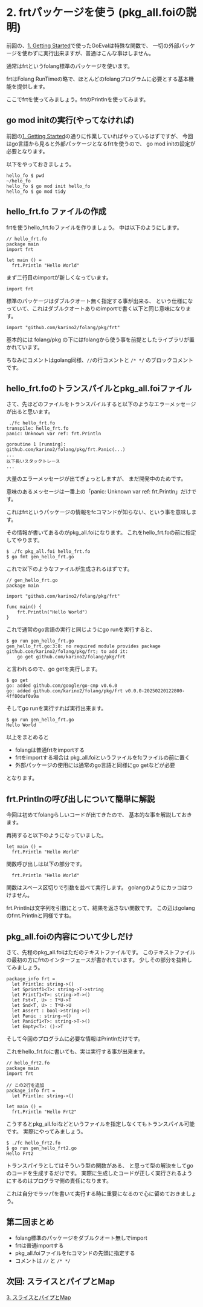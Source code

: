 # 2. frtパッケージを使う (pkg_all.foiの説明)

前回の、[1. Getting Started](1_GettingStarted_ja.md)で使ったGoEvalは特殊な関数で、
一切の外部パッケージを使わずに実行出来ますが、普通はこんな事はしません。

通常はfrtというfolang標準のパッケージを使います。

frtはFolang RunTimeの略で、ほとんどのfolangプログラムに必要とする基本機能を提供します。

ここでfrtを使ってみましょう。frtのPrintlnを使ってみます。

## go mod initの実行(やってなければ)

前回の[1. Getting Started](1_GettingStarted_ja.md)の通りに作業していればやっているはずですが、
今回はgo言語から見ると外部パッケージとなるfrtを使うので、
go mod initの設定が必要となります。

以下をやっておきましょう。

```
hello_fo $ pwd
~/helo_fo
hello_fo $ go mod init hello_fo
hello_fo $ go mod tidy
```

## hello_frt.fo ファイルの作成

frtを使うhello_frt.foファイルを作りましょう。
中は以下のようにします。

```
// hello_frt.fo
package main
import frt

let main () =
  frt.Println "Hello World"

```

まず二行目のimportが新しくなっています。

```
import frt
```

標準のパッケージはダブルクオート無く指定する事が出来る、
という仕様になっていて、これはダブルクオートありのimportで書く以下と同じ意味になります。

```
import "github.com/karino2/folang/pkg/frt"
```

基本的には folang/pkg の下にはfolangから使う事を前提としたライブラリが置かれています。

ちなみにコメントはgolang同様、`//`の行コメントと `/* */` のブロックコメントです。

## hello_frt.foのトランスパイルとpkg_all.foiファイル

さて、先ほどのファイルをトランスパイルすると以下のようなエラーメッセージが出ると思います。

```
 ./fc hello_frt.fo
transpile: hello_frt.fo
panic: Unknown var ref: frt.Println

goroutine 1 [running]:
github.com/karino2/folang/pkg/frt.Panic(...)
...
以下長いスタックトレース
...
```

大量のエラーメッセージが出てぎょっとしますが、
まだ開発中のためです。

意味のあるメッセージは一番上の「panic: Unknown var ref: frt.Println」だけです。

これはfrtというパッケージの情報をfcコマンドが知らない、という事を意味します。

その情報が書いてあるのがpkg_all.foiになります。
これをhello_frt.foの前に指定してやります。

```
$ ./fc pkg_all.foi hello_frt.fo
$ go fmt gen_hello_frt.go
```

これで以下のようなファイルが生成されるはずです。

```golang
// gen_hello_frt.go
package main

import "github.com/karino2/folang/pkg/frt"

func main() {
	frt.Println("Hello World")
}
```

これで通常のgo言語の実行と同じようにgo runを実行すると、

```
$ go run gen_hello_frt.go
gen_hello_frt.go:3:8: no required module provides package github.com/karino2/folang/pkg/frt; to add it:
	go get github.com/karino2/folang/pkg/frt
```

と言われるので、go getを実行します。

```
$ go get
go: added github.com/google/go-cmp v0.6.0
go: added github.com/karino2/folang/pkg/frt v0.0.0-20250220122800-4ff80daf0a9a
```

そしてgo runを実行すれば実行出来ます。

```
$ go run gen_hello_frt.go
Hello World
```

以上をまとめると

- folangは普通frtをimportする
- frtをimportする場合は pkg_all.foiというファイルをfcファイルの前に置く
- 外部パッケージの使用には通常のgo言語と同様にgo getなどが必要

となります。

## frt.Printlnの呼び出しについて簡単に解説

今回は初めてfolangらしいコードが出てきたので、
基本的な事を解説しておきます。

再掲すると以下のようになっていました。

```
let main () =
  frt.Println "Hello World"
```

関数呼び出しは以下の部分です。

```
  frt.Println "Hello World"
```

関数はスペース区切りで引数を並べて実行します。
golangのようにカッコはつけません。

frt.Printlnは文字列を引数にとって、結果を返さない関数です。
この辺はgolangのfmt.Printlnと同様ですね。

## pkg_all.foiの内容について少しだけ

さて、先程のpkg_all.foiはただのテキストファイルです。
このテキストファイルの最初の方にfrtのインターフェースが書かれています。
少しその部分を抜粋してみましょう。

```
package_info frt =
  let Println: string->()
  let Sprintf1<T>: string->T->string
  let Printf1<T>: string->T->()
  let Fst<T, U> : T*U->T
  let Snd<T, U> : T*U->U
  let Assert : bool->string->()
  let Panic : string->()
  let Panicf1<T>: string->T->()
  let Empty<T>: ()->T
```

そして今回のプログラムに必要な情報はPrintlnだけです。

これをhello_frt.foに書いても、実は実行する事が出来ます。

```
// hello_frt2.fo
package main
import frt

// この2行を追加
package_info frt =
  let Println: string->()

let main () =
  frt.Println "Hello Frt2"
```

こうするとpkg_all.foiなどというファイルを指定しなくてもトランスパイル可能です。
実際にやってみましょう。

```
$ ./fc hello_frt2.fo
$ go run gen_hello_frt2.go
Hello Frt2
```

トランスパイラとしてはそういう型の関数がある、
と思って型の解決をしてgoのコードを生成するだけです。
実際に生成したコードが正しく実行されるようにするのはプログラマ側の責任になります。

これは自分でラッパを書いて実行する時に重要になるので心に留めておきましょう。

## 第二回まとめ

- folang標準のパッケージをダブルクオート無しでimport
- frtは普通importする
- pkg_all.foiファイルをfcコマンドの先頭に指定する
- コメントは `//` と `/* */`

## 次回: スライスとパイプとMap

[3. スライスとパイプとMap](3_SlicePipeMap_ja.md)